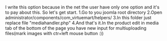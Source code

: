 I write this option because in the net the user have only one option and it's to pay about this.
So let's get start.
1.Go to you joomla root directory
2.Open administrator/components/com_virtuemart/helpers/
3.In this folder just replace file "mediahandler.php"
4.And that's it.In the product edit in media tab of the bottom of the page you have new input for multiuploading files(mark images with ctr+left mouse button :))